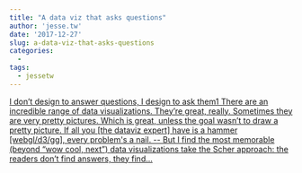 ```yaml
---
title: "A data viz that asks questions"
author: 'jesse.tw'
date: '2017-12-27'
slug: a-data-viz-that-asks-questions
categories:
  - 
tags:
  - jessetw
---
```


[I don’t design to answer questions, I design to ask them1 There are an incredible range of data visualizations. They’re great, really. Sometimes they are very pretty pictures. Which is great, unless the goal wasn’t to draw a pretty picture. If all you [the dataviz expert] have is a hammer [webgl/d3/gg], every problem's a nail. -- But I find the most memorable (beyond “wow cool, next”) data visualizations take the Scher approach: the readers don’t find answers, they find...<click to read more>](https://jesse.tw/post/friends-time-series-ggplots/)

